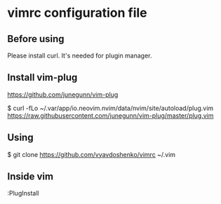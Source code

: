 # vimrc configuration file
## Before using
Please install curl. It's needed for plugin manager.
## Install vim-plug 
https://github.com/junegunn/vim-plug

$ curl -fLo ~/.var/app/io.neovim.nvim/data/nvim/site/autoload/plug.vim https://raw.githubusercontent.com/junegunn/vim-plug/master/plug.vim 
## Using 
$ git clone https://github.com/vyavdoshenko/vimrc ~/.vim

## Inside vim
:PlugInstall
